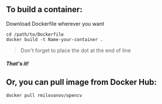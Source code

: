 ## To build a container: ##
Download Dockerfile wherever you want

```
cd /path/to/Dockerfile
docker build -t Name-your-container . 
```
> Don't forget to place the dot at the end of line


#### *That's it!* ####

## Or, you can pull image from Docker Hub: ##

```
docker pull rmilovanov/opencv 
```
